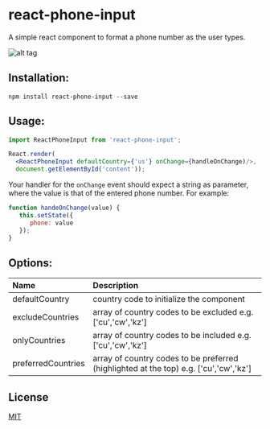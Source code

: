 # react-phone-input
A simple react component to format a phone number as the user types.

![alt tag](http://i.giphy.com/l41m24L5YTSOifyW4.gif)

## Installation:

```shell-script
npm install react-phone-input --save
```
  
## Usage:

```jsx
import ReactPhoneInput from 'react-phone-input';

React.render(  
  <ReactPhoneInput defaultCountry={'us'} onChange={handleOnChange)/>,
  document.getElementById('content'));
```

Your handler for the ``onChange`` event should expect a string as
parameter, where the value is that of the entered phone number. For example:

```jsx
function handeOnChange(value) {
   this.setState({
      phone: value
   });
}
```
## Options:

| Name | Description          |
| :------------- | :----------- |
| defaultCountry | country code to initialize the component|
| excludeCountries | array of country codes to be excluded e.g. ['cu','cw','kz']|
| onlyCountries | array of country codes to be included e.g. ['cu','cw','kz']|
| preferredCountries | array of country codes to be preferred (highlighted at the top) e.g. ['cu','cw','kz']|

## License

[MIT](https://opensource.org/licenses/MIT)
